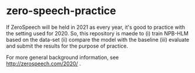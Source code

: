 # zero-speech-practice

If ZeroSpeech will be held in 2021 as every year,
it's good to practice with the setting used for 2020.
So, this repository is maede to
(i) train NPB-HLM based on the data-set 
(ii) compare the model with the baseline
(iii) evaluate and submit the results
for the purpose of practice.

For more general background information,
see http://zerospeech.com/2020/ .
